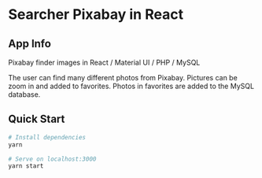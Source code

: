 # Searcher Pixabay in React

## App Info

Pixabay finder images in React / Material UI / PHP / MySQL

The user can find many different photos from Pixabay. Pictures can be zoom in and added to favorites. Photos in favorites are added to the MySQL database.

## Quick Start

```bash
# Install dependencies
yarn

# Serve on localhost:3000
yarn start
```
